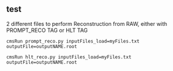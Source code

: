
## test
2 different files to perform Reconstruction from RAW, either with PROMPT_RECO TAG or HLT TAG
```
cmsRun prompt_reco.py inputFiles_load=myFiles.txt outputFile=outputNAME.root

cmsRun hlt_reco.py inputFiles_load=myFiles.txt outputFile=outputNAME.root
```

